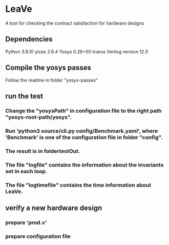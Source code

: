 # LeaVe
A tool for checking the contract satisfaction for hardware designs

## Dependencies
Python 3.8.10
yices 2.6.4
Yosys 0.26+50
Icarus Verilog version 12.0



## Compile the yosys passes
Follow the readme in folder "yosys-passes"



## run the test
### Change the "yosysPath" in configuration file to the right path "yosys-root-path/yosys".

### Run 'python3 source/cli.py config/Benchmark.yaml', where 'Benchmark' is one of the configuration file in folder "config".

### The result is in foldertestOut.

### The file "logfile" contains the information about the invariants set in each loop.

### The file "logtimefile" contains the time information about LeaVe.



## verify a new hardware design
### prepare 'prod.v'

### prepare configuration file

